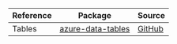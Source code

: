 | Reference | Package | Source |
|---|---|---|
|Tables|[azure-data-tables](https://repo1.maven.org/maven2/com/azure/azure-data-tables)|[GitHub](https://github.com/Azure/azure-sdk-for-java/blob/main/sdk/tables/azure-data-tables)|
